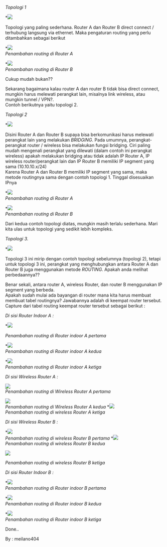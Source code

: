 *Topologi 1*

*![](https://citraweb.com/images/artikel/Simple-Static-Route/Routing1.png)  

Topologi yang paling sederhana. Router A dan Router B direct connect / terhubung langsung via ethernet. Maka pengaturan routing yang perlu ditambahkan sebagai berikut

*![](https://citraweb.com/images/artikel/Simple-Static-Route/routing1-A.png)  
*Penambahan routing di Router A*

*![](https://citraweb.com/images/artikel/Simple-Static-Route/routing1-b.png)  
*Penambahan routing di Router B*  

Cukup mudah bukan??

Sekarang bagaimana kalau router A dan router B tidak bisa direct connect, mungkin harus melewati perangkat lain, misalnya link wireless, atau mungkin tunnel / VPN?.  
Contoh berikutnya yaitu topologi 2.

*Topologi 2*

*![](https://citraweb.com/images/artikel/Simple-Static-Route/Routing2.png)  

Disini Router A dan Router B supaya bisa berkomunikasi harus melewati perangkat lain yang melakukan *BRIDGING*. Pada umumnya, perangkat-perangkat router / wireless bisa melakukan fungsi bridging. Ciri paling mudah mengenali perangkat yang dilewati (dalam contoh ini perangkat wireless) apakah melakukan bridging atau tidak adalah IP Router A, IP wireless router/perangkat lain dan IP Router B memiliki IP segment yang sama (10.10.10.x/24)  
Karena Router A dan Router B memiliki IP segment yang sama, maka metode routingnya sama dengan contoh topologi 1. Tinggal disesuaikan IPnya

*![](https://citraweb.com/images/artikel/Simple-Static-Route/routing2-A.png)  
*Penambahan routing di Router A*

*![](https://citraweb.com/images/artikel/Simple-Static-Route/routing2-B.png)  
*Penambahan routing di Router B*

Dari kedua contoh topologi diatas, mungkin masih terlalu sederhana. Mari kita ulas untuk topologi yang sedikit lebih kompleks.

*Topologi 3.*

*![](https://citraweb.com/images/artikel/Simple-Static-Route/routing3.png)  

Topologi 3 ini mirip dengan contoh topologi sebelumnya (topologi 2), tetapi untuk topologi 3 ini, perangkat yang menghubungkan antara Router A dan Router B juga menggunakan metode *ROUTING*. Apakah anda melihat perbedaannya??

Benar sekali, antara router A, wireless Router, dan router B menggunakan IP segment yang berbeda.  
Apakah sudah mulai ada bayangan di router mana kita harus membuat membuat tabel routingnya? Jawabannya adalah di keempat router tersebut.  
Capture dari tabel routing keempat router tersebut sebagai berikut :

*Di sisi Router Indoor A :*

*![](https://citraweb.com/images/artikel/Simple-Static-Route/routing3-A1.png)  

*Penambahan routing di Router indoor A pertama*  

*![](https://citraweb.com/images/artikel/Simple-Static-Route/routing3-A2.png)  
*Penambahan routing di Router indoor A kedua*  

*![](https://citraweb.com/images/artikel/Simple-Static-Route/routing3-A3.png)  
*Penambahan routing di Router indoor A ketiga*  

*Di sisi Wireless Router A :*

![](https://citraweb.com/images/artikel/Simple-Static-Route/routing3-C1.png)  
*Penambahan routing di Wireless Router A pertama*

![](https://citraweb.com/images/artikel/Simple-Static-Route/routing3-c2.png)  
*Penambahan routing di Wireless Router A kedua*
*![](https://citraweb.com/images/artikel/Simple-Static-Route/routing3-c3.png)  
*Penambahan routing di wireless Router A ketiga*

*Di sisi Wireless Router B :*

*![](https://citraweb.com/images/artikel/Simple-Static-Route/routing3-d1.png)  
*Penambahan routing di wireless Router B pertama* 
*![](https://citraweb.com/images/artikel/Simple-Static-Route/routing3-d2.png)  
*Penambahan routing di wireless Router B kedua*

*![](https://citraweb.com/images/artikel/Simple-Static-Route/routing3-d3.png)*

*Penambahan routing di wireless Router B ketiga*

*Di sisi Router Indoor B :*

*![](https://citraweb.com/images/artikel/Simple-Static-Route/routing3-b1.png)  
*Penambahan routing di Router indoor B pertama*

*![](https://citraweb.com/images/artikel/Simple-Static-Route/routing3-b2.png)  
*Penambahan routing di Router indoor B kedua*

*![](https://citraweb.com/images/artikel/Simple-Static-Route/routing3-b3.png)  
*Penambahan routing di Router indoor B ketiga*  

Done..  


By : meilano404
